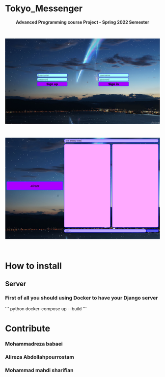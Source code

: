 # Tokyo_Messenger
<p  align="center"> <b>Advanced Programming course Project - Spring 2022 Semester</b> </p>
<br>
<p align="center">
<img src="babei/resourses/login.png" alt="minor"
title="coffee" width="600" align="middle" />
</p>
<br>

<p align="center">
<img src="babei/resourses/chat.png" alt="minor"
title="coffee" width="600" align="middle" />
</p>
<br>

# How to install

## Server
### First of all you should using Docker to have your Django server
''' python
docker-compose up --build
'''

# Contribute
### Mohammadreza babaei
### Alireza Abdollahpourrostam
### Mohammad mahdi sharifian


